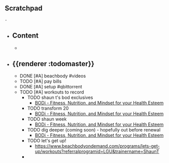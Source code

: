 ## Scratchpad
	-
- ## Content
	-
- ## {{renderer :todomaster}}
	- DONE [#A] beachbody #videos
	- TODO [#A] pay bills
	- DONE [#A] setup #qbittorrent
	- TODO [#A] workouts to record
		- TODO shaun t's bod exclusives
			- [BODi - Fitness, Nutrition, and Mindset for your Health Esteem](https://www.beachbodyondemand.com/programs/shaun-t-bod-exclusives/workouts?referralprogramid=YTST&trainername=ShaunT)
		- TODO transform 20
			- [BODi - Fitness, Nutrition, and Mindset for your Health Esteem](https://www.beachbodyondemand.com/programs/transform-20/workouts?referralprogramid=TF20&trainername=ShaunT)
		- TODO shaun week
			- [BODi - Fitness, Nutrition, and Mindset for your Health Esteem](https://www.beachbodyondemand.com/programs/shaun-week/workouts?referralprogramid=SW&trainername=ShaunT)
		- TODO dig deeper (coming soon) - hopefully out before renewal
			- [BODi - Fitness, Nutrition, and Mindset for your Health Esteem](https://www.beachbodyondemand.com/programs/dig-deeper/start-here?referralprogramid=DD&trainername=ShaunT)
		- TODO let's get up!
			- https://www.beachbodyondemand.com/programs/lets-get-up/workouts?referralprogramid=LGU&trainername=ShaunT
		-